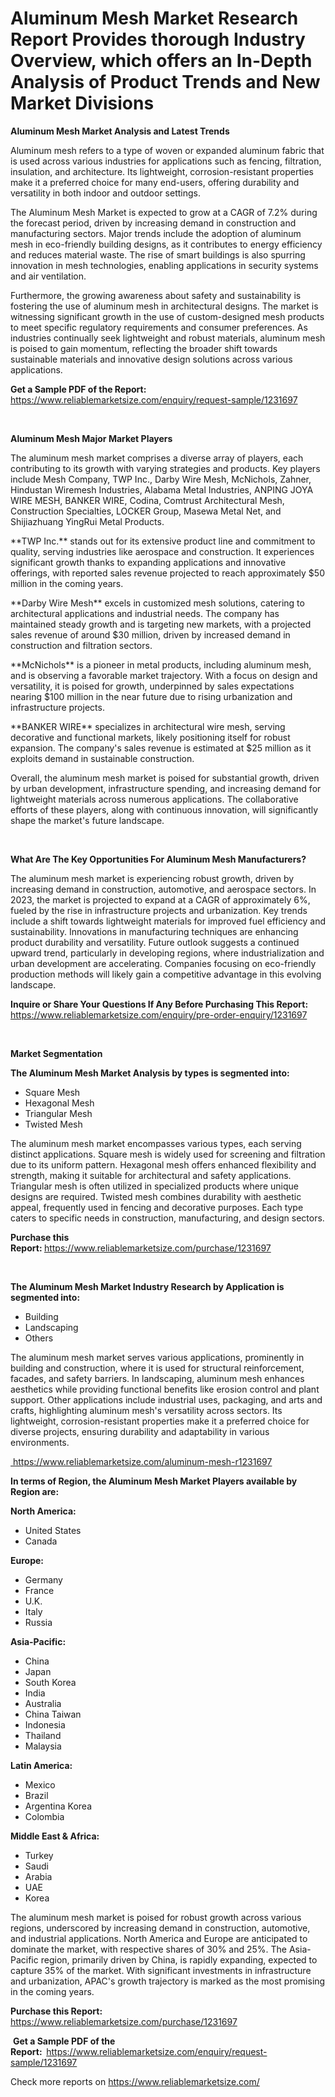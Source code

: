 <p><h1>Aluminum Mesh Market Research Report Provides thorough Industry Overview, which offers an In-Depth Analysis of Product Trends and New Market Divisions</h1></p><p><strong>Aluminum Mesh Market Analysis and Latest Trends</strong></p>
<p><p>Aluminum mesh refers to a type of woven or expanded aluminum fabric that is used across various industries for applications such as fencing, filtration, insulation, and architecture. Its lightweight, corrosion-resistant properties make it a preferred choice for many end-users, offering durability and versatility in both indoor and outdoor settings.</p><p>The Aluminum Mesh Market is expected to grow at a CAGR of 7.2% during the forecast period, driven by increasing demand in construction and manufacturing sectors. Major trends include the adoption of aluminum mesh in eco-friendly building designs, as it contributes to energy efficiency and reduces material waste. The rise of smart buildings is also spurring innovation in mesh technologies, enabling applications in security systems and air ventilation.</p><p>Furthermore, the growing awareness about safety and sustainability is fostering the use of aluminum mesh in architectural designs. The market is witnessing significant growth in the use of custom-designed mesh products to meet specific regulatory requirements and consumer preferences. As industries continually seek lightweight and robust materials, aluminum mesh is poised to gain momentum, reflecting the broader shift towards sustainable materials and innovative design solutions across various applications.</p></p>
<p><strong>Get a Sample PDF of the Report:&nbsp;</strong> <a href="https://www.reliablemarketsize.com/enquiry/request-sample/1231697?utm_campaign=2230&utm_medium=2&utm_source=Github&utm_content=ia&utm_term=30012025&utm_id=aluminum-mesh">https://www.reliablemarketsize.com/enquiry/request-sample/1231697</a></p>
<p>&nbsp;</p>
<p><strong>Aluminum Mesh Major Market Players</strong></p>
<p><p>The aluminum mesh market comprises a diverse array of players, each contributing to its growth with varying strategies and products. Key players include Mesh Company, TWP Inc., Darby Wire Mesh, McNichols, Zahner, Hindustan Wiremesh Industries, Alabama Metal Industries, ANPING JOYA WIRE MESH, BANKER WIRE, Codina, Comtrust Architectural Mesh, Construction Specialties, LOCKER Group, Masewa Metal Net, and Shijiazhuang YingRui Metal Products.</p><p>**TWP Inc.** stands out for its extensive product line and commitment to quality, serving industries like aerospace and construction. It experiences significant growth thanks to expanding applications and innovative offerings, with reported sales revenue projected to reach approximately $50 million in the coming years.</p><p>**Darby Wire Mesh** excels in customized mesh solutions, catering to architectural applications and industrial needs. The company has maintained steady growth and is targeting new markets, with a projected sales revenue of around $30 million, driven by increased demand in construction and filtration sectors.</p><p>**McNichols** is a pioneer in metal products, including aluminum mesh, and is observing a favorable market trajectory. With a focus on design and versatility, it is poised for growth, underpinned by sales expectations nearing $100 million in the near future due to rising urbanization and infrastructure projects.</p><p>**BANKER WIRE** specializes in architectural wire mesh, serving decorative and functional markets, likely positioning itself for robust expansion. The company's sales revenue is estimated at $25 million as it exploits demand in sustainable construction.</p><p>Overall, the aluminum mesh market is poised for substantial growth, driven by urban development, infrastructure spending, and increasing demand for lightweight materials across numerous applications. The collaborative efforts of these players, along with continuous innovation, will significantly shape the market's future landscape.</p></p>
<p>&nbsp;</p>
<p><strong>What Are The Key Opportunities For Aluminum Mesh Manufacturers?</strong></p>
<p><p>The aluminum mesh market is experiencing robust growth, driven by increasing demand in construction, automotive, and aerospace sectors. In 2023, the market is projected to expand at a CAGR of approximately 6%, fueled by the rise in infrastructure projects and urbanization. Key trends include a shift towards lightweight materials for improved fuel efficiency and sustainability. Innovations in manufacturing techniques are enhancing product durability and versatility. Future outlook suggests a continued upward trend, particularly in developing regions, where industrialization and urban development are accelerating. Companies focusing on eco-friendly production methods will likely gain a competitive advantage in this evolving landscape.</p></p>
<p><strong>Inquire or Share Your Questions If Any Before Purchasing This Report:</strong> <a href="https://www.reliablemarketsize.com/enquiry/pre-order-enquiry/1231697?utm_campaign=2230&utm_medium=2&utm_source=Github&utm_content=ia&utm_term=30012025&utm_id=aluminum-mesh">https://www.reliablemarketsize.com/enquiry/pre-order-enquiry/1231697</a></p>
<p>&nbsp;</p>
<p><strong>Market Segmentation</strong></p>
<p><strong>The Aluminum Mesh Market Analysis by types is segmented into:</strong></p>
<p><ul><li>Square Mesh</li><li>Hexagonal Mesh</li><li>Triangular Mesh</li><li>Twisted Mesh</li></ul></p>
<p><p>The aluminum mesh market encompasses various types, each serving distinct applications. Square mesh is widely used for screening and filtration due to its uniform pattern. Hexagonal mesh offers enhanced flexibility and strength, making it suitable for architectural and safety applications. Triangular mesh is often utilized in specialized products where unique designs are required. Twisted mesh combines durability with aesthetic appeal, frequently used in fencing and decorative purposes. Each type caters to specific needs in construction, manufacturing, and design sectors.</p></p>
<p><strong>Purchase this Report:&nbsp;</strong><a href="https://www.reliablemarketsize.com/purchase/1231697?utm_campaign=2230&utm_medium=2&utm_source=Github&utm_content=ia&utm_term=30012025&utm_id=aluminum-mesh">https://www.reliablemarketsize.com/purchase/1231697</a></p>
<p>&nbsp;</p>
<p><strong>The Aluminum Mesh Market Industry Research by Application is segmented into:</strong></p>
<p><ul><li>Building</li><li>Landscaping</li><li>Others</li></ul></p>
<p><p>The aluminum mesh market serves various applications, prominently in building and construction, where it is used for structural reinforcement, facades, and safety barriers. In landscaping, aluminum mesh enhances aesthetics while providing functional benefits like erosion control and plant support. Other applications include industrial uses, packaging, and arts and crafts, highlighting aluminum mesh's versatility across sectors. Its lightweight, corrosion-resistant properties make it a preferred choice for diverse projects, ensuring durability and adaptability in various environments.</p></p>
<p><a href="https://www.reliablemarketsize.com/aluminum-mesh-r1231697?utm_campaign=2230&utm_medium=2&utm_source=Github&utm_content=ia&utm_term=30012025&utm_id=aluminum-mesh">&nbsp;https://www.reliablemarketsize.com/aluminum-mesh-r1231697</a></p>
<p><strong>In terms of Region, the Aluminum Mesh Market Players available by Region are:</strong></p>
<p>
    <p> <strong> North America: </strong>
        <ul>
            <li>United States</li>
            <li>Canada</li>
        </ul>
        </p> 
    <p> <strong> Europe: </strong>
        <ul>
            <li>Germany</li>
            <li>France</li>
            <li>U.K.</li>
            <li>Italy</li>
            <li>Russia</li>
        </ul>
        </p> 
    <p> <strong> Asia-Pacific: </strong>
        <ul>
            <li>China</li>
            <li>Japan</li>
            <li>South Korea</li>
            <li>India</li>
            <li>Australia</li>
            <li>China Taiwan</li>
            <li>Indonesia</li>
            <li>Thailand</li>
            <li>Malaysia</li>
        </ul>
        </p> 
    <p> <strong> Latin America: </strong>
        <ul>
            <li>Mexico</li>
            <li>Brazil</li>
            <li>Argentina Korea</li>
            <li>Colombia</li>
        </ul>
        </p> 
    <p> <strong> Middle East & Africa: </strong>
        <ul>
            <li>Turkey</li>
            <li>Saudi</li>
            <li>Arabia</li>
            <li>UAE</li>
            <li>Korea</li>
        </ul>
    </p>
    </p>
<p><p>The aluminum mesh market is poised for robust growth across various regions, underscored by increasing demand in construction, automotive, and industrial applications. North America and Europe are anticipated to dominate the market, with respective shares of 30% and 25%. The Asia-Pacific region, primarily driven by China, is rapidly expanding, expected to capture 35% of the market. With significant investments in infrastructure and urbanization, APAC's growth trajectory is marked as the most promising in the coming years.</p></p>
<p><strong>Purchase this Report: </strong><a href="https://www.reliablemarketsize.com/purchase/1231697?utm_campaign=2230&utm_medium=2&utm_source=Github&utm_content=ia&utm_term=30012025&utm_id=aluminum-mesh">https://www.reliablemarketsize.com/purchase/1231697</a></p>
<p>&nbsp;<strong>Get a Sample PDF of the Report:&nbsp;&nbsp;</strong><a href="https://www.reliablemarketsize.com/enquiry/request-sample/1231697?utm_campaign=2230&utm_medium=2&utm_source=Github&utm_content=ia&utm_term=30012025&utm_id=aluminum-mesh">https://www.reliablemarketsize.com/enquiry/request-sample/1231697</a></p>
<p><strong></strong></p>
<p>Check more reports on <a href="https://www.reliablemarketsize.com/?utm_campaign=2230&utm_medium=2&utm_source=Github&utm_content=ia&utm_term=30012025&utm_id=aluminum-mesh">https://www.reliablemarketsize.com/</a></p>